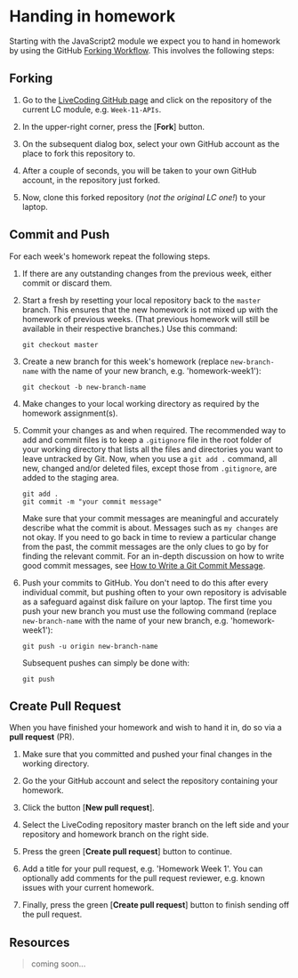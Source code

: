 # Handing in homework

Starting with  the JavaScript2 module we expect you to hand in homework by using the GitHub [Forking Workflow](https://www.atlassian.com/git/tutorials/comparing-workflows/forking-workflow). This involves the following steps:

## Forking 

1. Go to the [LiveCoding GitHub page](https://github.com/livecodingonline) and click on the repository of the current LC module, e.g. `Week-11-APIs`.

2. In the upper-right corner, press the [**Fork**] button.

3. On the subsequent dialog box, select your own GitHub account as the place to fork this repository to.

4. After a couple of seconds, you will be taken to your own GitHub account, in the repository just forked.

5. Now, clone this forked repository (_not the original LC one!_) to your laptop.

## Commit and Push

For each week's homework repeat the following steps.

1. If there are any outstanding changes from the previous week, either commit or discard them.

2. Start a fresh by resetting your local repository back to the `master` branch. This ensures that the new homework is not mixed up with the homework of previous weeks. (That previous homework will still be available in their respective branches.) Use this command:

    ```
    git checkout master
    ```

3. Create a new branch for this week's homework (replace `new-branch-name` with the name of your new branch, e.g. 'homework-week1'):

    ```
    git checkout -b new-branch-name
    ```

4. Make changes to your local working directory as required by the homework assignment(s).

5. Commit your changes as and when required. The recommended way to add and commit files is to keep a `.gitignore` file in the root folder of your working directory that lists all the files and directories you want to leave untracked by Git. Now, when you use a `git add .` command, all new, changed and/or deleted files, except those from `.gitignore`, are added to the staging area. 

    ```
    git add .
    git commit -m "your commit message"
    ```

    Make sure that your commit messages are meaningful and accurately describe what the commit is about. Messages such as `my changes` are not okay. If you need to go back in time to review a particular change from the past, the commit messages are the only clues to go by for finding the relevant commit. For an in-depth discussion on how to write good commit messages, see [How to Write a Git Commit Message](https://chris.beams.io/posts/git-commit/).

6. Push your commits to GitHub. You don't need to do this after every individual commit, but pushing often to your own repository is advisable as a safeguard against disk failure on your laptop. The first time you push your new branch you must use the following command (replace `new-branch-name` with the name of your new branch, e.g. 'homework-week1'):

    ```
    git push -u origin new-branch-name
    ```

    Subsequent pushes can simply be done with:

    ```
    git push
    ```

## Create Pull Request

When you have finished your homework and wish to hand it in, do so via a **pull request** (PR).

1. Make sure that you committed and pushed your final changes in the working directory.

2. Go the your GitHub account and select the repository containing your homework.

3. Click the button [**New pull request**].

4. Select the LiveCoding repository master branch on the left side and your repository and homework branch on the right side.

5. Press the green [**Create pull request**] button to continue.

6. Add a title for your pull request, e.g. 'Homework Week 1'. You can optionally add comments for the pull request reviewer, e.g. known issues with your current homework.

7. Finally, press the green [**Create pull request**] button to finish sending off the pull request.

## Resources

> coming soon...
